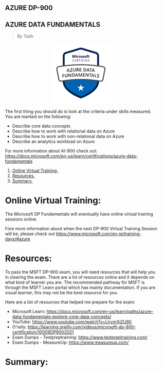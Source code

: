 ## AZURE DP-900
## AZURE DATA FUNDAMENTALS 
> By Tash
<p align="center">
<img max-height=200 height=200 src="https://github.com/ciph3rwoman/DP-900_Studynotes/blob/main/azure_data.png"/>
</p>

The first thing you should do is look at the criteria under skills measured. You are marked on the following:
- Describe core data concepts
- Describe how to work with relational data on Azure
- Describe how to work with non-relational data on Azure
- Describe an analytics workload on Azure

For more information about AI-900 check out: https://docs.microsoft.com/en-us/learn/certifications/azure-data-fundamentals

1. [ Online Virtual Training. ](#training)
2. [ Resources. ](#resources)
3. [ Summary. ](#summary)


# Online Virtual Training:
<a name="training"></a>

The Microsoft DP Fundamentals will eventually have online virtual training sessions online. 

Fore more information about when the next DP-900 Virtual Training Session will be, please check out https://www.microsoft.com/en-ie/training-days/#azure

# Resources:
<a name="resources"></a>
To pass the MSFT DP-900 exam, you will need resources that will help you in clearing the exam. There are a lot of resources online and it depends on what kind of learner you are. The recommended pathway for MSFT is through the MSFT Learn portal which has mainly documentation. If you are visual learner, this may not be the best resource for you. 

Here are a list of resources that helped me prepare for the exam:

- Microsoft Learn: https://docs.microsoft.com/en-us/learn/paths/azure-data-fundamentals-explore-core-data-concepts/
- YouTube: https://www.youtube.com/watch?v=LirvmXjZU90
- O'reily: https://learning.oreilly.com/videos/microsoft-dp-900-certification/10009DP9002021
- Exam Dumps - Testpreptraining: https://www.testpreptraining.com/
- Exam Dumps - MeasureUp: https://www.measureup.com/ 


# Summary:
<a name="summary"></a>
